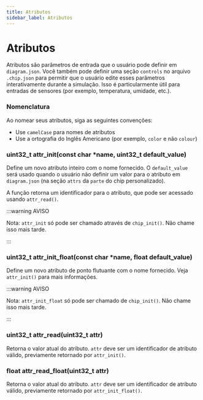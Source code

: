 ```yaml
---
title: Atributos
sidebar_label: Atributos
---
```


# Atributos

Atributos são parâmetros de entrada que o usuário pode definir em `diagram.json`. Você também pode definir uma seção `controls` no arquivo `.chip.json` para permitir que o usuário edite esses parâmetros interativamente durante a simulação. Isso é particularmente útil para entradas de sensores (por exemplo, temperatura, umidade, etc.).

### Nomenclatura

Ao nomear seus atributos, siga as seguintes convenções:

- Use `camelCase` para nomes de atributos
- Use a ortografia do Inglês Americano (por exemplo, `color` e não `colour`)

### uint32_t attr_init(const char \*name, uint32_t default_value)

Define um novo atributo inteiro com o nome fornecido. O `default_value` será usado quando o usuário não definir um valor para o atributo em `diagram.json` (na seção `attrs` da `parte` do chip personalizado).

A função retorna um identificador para o atributo, que pode ser acessado usando `attr_read()`.

:::warning AVISO

Nota: `attr_init` só pode ser chamado através de `chip_init()`. Não chame isso mais tarde.

:::

### uint32_t attr_init_float(const char \*name, float default_value)

Define um novo atributo de ponto flutuante com o nome fornecido. Veja `attr_init()` para mais informações.

:::warning AVISO

Nota: `attr_init_float` só pode ser chamado de `chip_init()`. Não chame isso mais tarde.

:::

### uint32_t attr_read(uint32_t attr)

Retorna o valor atual do atributo. `attr` deve ser um identificador de atributo válido, previamente retornado por `attr_init()`.

### float attr_read_float(uint32_t attr)

Retorna o valor atual do atributo. `attr` deve ser um identificador de atributo válido, previamente retornado por `attr_init_float()`.
